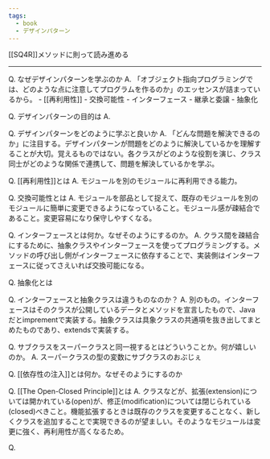 ```yaml
---
tags:
  - book
  - デザインパターン
---
```

[[SQ4R]]メソッドに則って読み進める

---
Q. なぜデザインパターンを学ぶのか
A. 
	「オブジェクト指向プログラミングでは、どのような点に注意してプログラムを作るのか」のエッセンスが詰まっているから。
	- [[再利用性]]
	- 交換可能性
	- インターフェース
	- 継承と委譲
	- 抽象化

Q. デザインパターンの目的は
A. 

Q. デザインパターンをどのように学ぶと良いか
A. 「どんな問題を解決できるのか」に注目する。デザインパターンが問題をどのように解決しているかを理解することが大切。覚えるものではない。各クラスがどのような役割を演じ、クラス同士がどのような関係で連携して、問題を解決しているかを学ぶ。

Q. [[再利用性]]とは
A. モジュールを別のモジュールに再利用できる能力。

Q. 交換可能性とは
A. モジュールを部品として捉えて、既存のモジュールを別のモジュールに簡単に変更できるようになっていること。モジュール感が疎結合であること。変更容易になり保守しやすくなる。

Q. インターフェースとは何か。なぜそのようにするのか。
A. クラス間を疎結合にするために、抽象クラスやインターフェースを使ってプログラミングする。メソッドの呼び出し側がインターフェースに依存することで、実装側はインターフェースに従ってさえいれば交換可能になる。

Q. 抽象化とは

Q. インターフェースと抽象クラスは違うものなのか？
A. 別のもの。インターフェースはそのクラスが公開しているデータとメソッドを宣言したもので、Javaだとimprementで実装する。抽象クラスは具象クラスの共通項を抜き出してまとめたものであり、extendsで実装する。

Q. サブクラスをスーパークラスと同一視するとはどういうことか。何が嬉しいのか。
A. スーパークラスの型の変数にサブクラスのおぶじぇ

Q. [[依存性の注入]]とは何か。なぜそのようにするのか

Q. [[The Open-Closed Principle]]とは
A. 
	クラスなどが、拡張(extension)については開かれている(open)が、修正(modification)については閉じられている(closed)べきこと。機能拡張するときは既存のクラスを変更することなく、新しくクラスを追加することで実現できるのが望ましい。そのようなモジュールは変更に強く、再利用性が高くなるため。

Q. 


